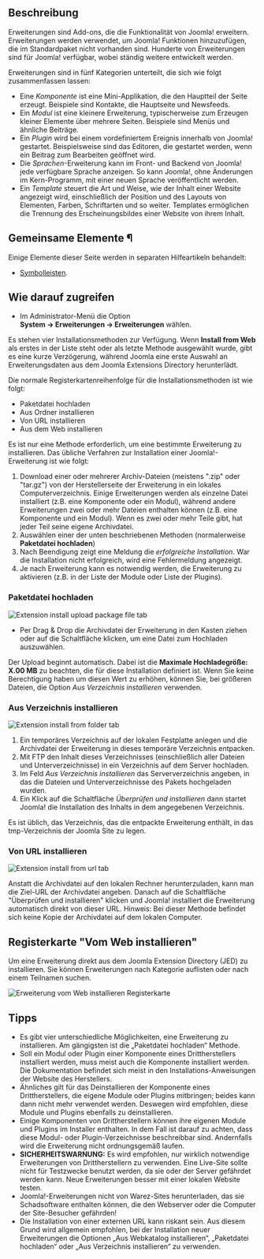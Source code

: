 <!-- Filename: Help4.x:Extensions:_Install / Display title: Erweiterungen: Installieren -->

## Beschreibung

Erweiterungen sind Add-ons, die die Funktionalität von Joomla!
erweitern. Erweiterungen werden verwendet, um Joomla! Funktionen
hinzuzufügen, die im Standardpaket nicht vorhanden sind. Hunderte von
Erweiterungen sind für Joomla! verfügbar, wobei ständig weitere
entwickelt werden.

Erweiterungen sind in fünf Kategorien unterteilt, die sich wie folgt
zusammenfassen lassen:

- Eine *Komponente* ist eine Mini-Applikation, die den Hauptteil der
  Seite erzeugt. Beispiele sind Kontakte, die Hauptseite und Newsfeeds.
- Ein *Modul* ist eine kleinere Erweiterung, typischerweise zum Erzeugen
  kleiner Elemente über mehrere Seiten. Beispiele sind Menüs und
  ähnliche Beiträge.
- Ein *Plugin* wird bei einem vordefiniertem Ereignis innerhalb von
  Joomla! gestartet. Beispielsweise sind das Editoren, die gestartet
  werden, wenn ein Beitrag zum Bearbeiten geöffnet wird.
- Die *Sprachen*-Erweiterung kann im Front- und Backend von Joomla! jede
  verfügbare Sprache anzeigen. So kann Joomla!, ohne Änderungen im
  Kern-Programm, mit einer neuen Sprache veröffentlicht werden.
- Ein *Template* steuert die Art und Weise, wie der Inhalt einer Website
  angezeigt wird, einschließlich der Position und des Layouts von
  Elementen, Farben, Schriftarten und so weiter. Templates ermöglichen
  die Trennung des Erscheinungsbildes einer Website von ihrem Inhalt.

## Gemeinsame Elemente ¶

Einige Elemente dieser Seite werden in separaten Hilfeartikeln behandelt:

* [Symbolleisten](jdocmanual?article=help/common-elements/toolbars).

## Wie darauf zugreifen

- Im Administrator-Menü die Option
  **System → Erweiterungen → Erweiterungen** wählen.

Es stehen vier Installationsmethoden zur Verfügung. Wenn **Install from Web** als erstes in der Liste steht oder als letzte Methode ausgewählt wurde, gibt es eine kurze Verzögerung, während Joomla eine erste Auswahl an Erweiterungsdaten aus dem Joomla Extensions Directory herunterlädt.

Die normale Registerkartenreihenfolge für die Installationsmethoden ist wie folgt:

* Paketdatei hochladen
* Aus Ordner installieren
* Von URL installieren
* Aus dem Web installieren

Es ist nur eine Methode erforderlich, um eine bestimmte Erweiterung zu installieren. Das übliche Verfahren zur Installation einer Joomla!-Erweiterung ist wie folgt:

1.  Download einer oder mehrerer Archiv-Dateien (meistens ".zip" oder
    "tar.gz") von der Herstellerseite der Erweiterung in ein lokales
    Computerverzeichnis. Einige Erweiterungen werden als einzelne Datei
    installiert (z.B. eine Komponente oder ein Modul), während andere
    Erweiterungen zwei oder mehr Dateien enthalten können (z.B. eine
    Komponente und ein Modul). Wenn es zwei oder mehr Teile gibt, hat
    jeder Teil seine eigene Archivdatei.
2.  Auswählen einer der unten beschriebenen Methoden (normalerweise
    **Paketdatei hochladen**)
3.  Nach Beendigung zeigt eine Meldung die *erfolgreiche Installation*.
    War die Installation nicht erfolgreich, wird eine Fehlermeldung
    angezeigt.
4.  Je nach Erweiterung kann es notwendig werden, die Erweiterung zu
    aktivieren (z.B. in der Liste der Module oder Liste der Plugins).

### Paketdatei hochladen

![Extension install upload package file tab](../../../de/images/extensions/install-upload-package-file.png)

- Per Drag & Drop die Archivdatei der Erweiterung in den Kasten ziehen
  oder auf die Schaltfläche klicken, um eine Datei zum Hochladen
  auszuwählen.

Der Upload beginnt automatisch. Dabei ist die **Maximale Hochladegröße:
X.00 MB** zu beachten, die für diese Installation definiert ist. Wenn
Sie keine Berechtigung haben um diesen Wert zu erhöhen, können Sie, bei
größeren Dateien, die Option *Aus Verzeichnis installieren* verwenden.

### Aus Verzeichnis installieren

![Extension install from folder tab](../../../de/images/extensions/install-from-folder.png)

1.  Ein temporäres Verzeichnis auf der lokalen Festplatte anlegen und
    die Archivdatei der Erweiterung in dieses temporäre Verzeichnis
    entpacken.
2.  Mit FTP den Inhalt dieses Verzeichnisses (einschließlich aller
    Dateien und Unterverzeichnisse) in ein Verzeichnis auf dem Server
    hochladen.
3.  Im Feld *Aus Verzeichnis installieren* das Serververzeichnis
    angeben, in das die Dateien und Unterverzeichnisse des Pakets
    hochgeladen wurden.
4.  Ein Klick auf die Schaltfläche *Überprüfen und installieren* dann
    startet Joomla! die Installation des Inhalts in dem angegebenen
    Verzeichnis.

Es ist üblich, das Verzeichnis, das die entpackte Erweiterung enthält,
in das tmp-Verzeichnis der Joomla Site zu legen.

### Von URL installieren

![Extension install from url tab](../../../de/images/extensions/install-from-url.png)

Anstatt die Archivdatei auf den lokalen Rechner herunterzuladen, kann
man die Ziel-URL der Archivdatei angeben. Danach auf die Schaltfläche
"Überprüfen und installieren" klicken und Joomla! installiert die
Erweiterung automatisch direkt von dieser URL. Hinweis: Bei dieser
Methode befindet sich keine Kopie der Archivdatei auf dem lokalen
Computer.

## Registerkarte "Vom Web installieren"

Um eine Erweiterung direkt aus dem Joomla Extension Directory (JED) zu installieren. Sie können Erweiterungen nach Kategorie auflisten oder nach einem Teilnamen suchen.

![Erweiterung vom Web installieren Registerkarte](../../../de/images/extensions/install-from-web.png)

## Tipps

- Es gibt vier unterschiedliche Möglichkeiten, eine Erweiterung zu
  installieren. Am gängigsten ist die „Paketdatei hochladen“ Methode.
- Soll ein Modul oder Plugin einer Komponente eines Drittherstellers
  installiert werden, muss meist auch die Komponente installiert werden.
  Die Dokumentation befindet sich meist in den Installations-Anweisungen
  der Website des Herstellers.
- Ähnliches gilt für das Deinstallieren der Komponente eines
  Drittherstellers, die eigene Module oder Plugins mitbringen; beides
  kann dann nicht mehr verwendet werden. Deswegen wird empfohlen, diese
  Module und Plugins ebenfalls zu deinstallieren.
- Einige Komponenten von Drittherstellern können ihre eigenen Module und
  Plugins im Installer enthalten. In dem Fall ist darauf zu achten, dass
  diese Modul- oder Plugin-Verzeichnisse beschreibbar sind. Andernfalls
  wird die Erweiterung nicht ordnungsgemäß laufen.
- **SICHERHEITSWARNUNG:** Es wird empfohlen, nur wirklich notwendige
  Erweiterungen von Drittherstellern zu verwenden. Eine Live-Site sollte
  nicht für Testzwecke benutzt werden, da sie oder der Server gefährdet
  werden kann. Neue Erweiterungen besser mit einer lokalen Website
  testen.
- Joomla!-Erweiterungen nicht von Warez-Sites herunterladen, das sie
  Schadsoftware enthalten können, die den Webserver oder die Computer
  der Site-Besucher gefährden!
- Die Installation von einer externen URL kann riskant sein. Aus diesem
  Grund wird allgemein empfohlen, bei der Installation neuer
  Erweiterungen die Optionen „Aus Webkatalog installieren“, „Paketdatei
  hochladen“ oder „Aus Verzeichnis installieren“ zu verwenden.

<!-- Translated from English with ChatGPT 2024-09-02 ->
